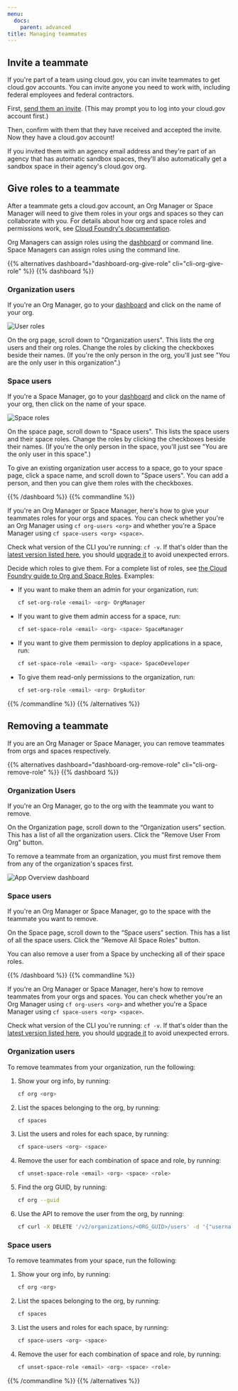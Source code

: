 ```yaml
---
menu:
  docs:
    parent: advanced
title: Managing teammates
---
```


## Invite a teammate

If you're part of a team using cloud.gov, you can invite teammates to get cloud.gov accounts. You can invite anyone you need to work with, including federal employees and federal contractors.

First, [send them an invite](https://account.fr.cloud.gov/invite). (This may prompt you to log into your cloud.gov account first.)

Then, confirm with them that they have received and accepted the invite. Now they have a cloud.gov account!

If you invited them with an agency email address and they're part of an agency that has automatic sandbox spaces, they'll also automatically get a sandbox space in their agency's cloud.gov org.

## Give roles to a teammate

After a teammate gets a cloud.gov account, an Org Manager or Space Manager will need to give them roles in your orgs and spaces so they can collaborate with you. For details about how org and space roles and permissions work, see [Cloud Foundry's documentation](http://docs.cloudfoundry.org/concepts/roles.html#roles).

Org Managers can assign roles using the [dashboard](https://dashboard.fr.cloud.gov/) or command line. Space Managers can assign roles using the command line.



{{% alternatives dashboard="dashboard-org-give-role" cli="cli-org-give-role" %}}
{{% dashboard %}}

### Organization users

If you're an Org Manager, go to your [dashboard](https://dashboard.fr.cloud.gov/) and click on the name of your org.

![User roles](/img/user-role-management.png)

On the org page, scroll down to "Organization users". This lists the org users and their org roles. Change the roles by clicking the checkboxes beside their names. (If you're the only person in the org, you'll just see "You are the only user in this organization".)

### Space users

If you're a Space Manager, go to your [dashboard](https://dashboard.fr.cloud.gov/) and click on the name of your org, then click on the name of your space.

![Space roles](/img/space-user-role-management.png)

On the space page, scroll down to "Space users". This lists the space users and their space roles. Change the roles by clicking the checkboxes beside their names. (If you're the only person in the space, you'll just see "You are the only user in this space".)

To give an existing organization user access to a space, go to your space page, click a space name, and scroll down to "Space users". You can add a person, and then you can give them roles with the checkboxes.

{{% /dashboard %}}
{{% commandline %}}

If you're an Org Manager or Space Manager, here's how to give your teammates roles for your orgs and spaces. You can check whether you're an Org Manager using `cf org-users <org>` and whether you're a Space Manager using `cf space-users <org> <space>`.

Check what version of the CLI you're running: `cf -v`. If that's older than the [latest version listed here](https://github.com/cloudfoundry/cli/releases), you should [upgrade it](https://docs.cloudfoundry.org/devguide/installcf/install-go-cli.html) to avoid unexpected errors.

Decide which roles to give them. For a complete list of roles, see [the Cloud Foundry guide to Org and Space Roles](https://docs.cloudfoundry.org/adminguide/cli-user-management.html#orgs-spaces). Examples:

* If you want to make them an admin for your organization, run:

    ```sh
    cf set-org-role <email> <org> OrgManager
    ```
* If you want to give them admin access for a space, run:

    ```sh
    cf set-space-role <email> <org> <space> SpaceManager
    ```
* If you want to give them permission to deploy applications in a space, run:

    ```sh
    cf set-space-role <email> <org> <space> SpaceDeveloper
    ```
* To give them read-only permissions to the organization, run:

    ```sh
    cf set-org-role <email> <org> OrgAuditor
    ```
{{% /commandline %}}
{{% /alternatives %}}

## Removing a teammate

If you are an Org Manager or Space Manager, you can remove teammates from orgs and spaces respectively.

{{% alternatives dashboard="dashboard-org-remove-role" cli="cli-org-remove-role" %}}
{{% dashboard %}}

### Organization Users

If you're an Org Manager, go to the org with the teammate you want to remove.

On the Organization page, scroll down to the “Organization users” section. This has a list of all the organization users. Click the "Remove User From Org" button.

To remove a teammate from an organization, you must first remove them from any of the organization's spaces first.

![App Overview dashboard](/img/remove-organization.png)

### Space users

If you're an Org Manager or Space Manager, go to the space with the teammate you want to remove.

On the Space page, scroll down to the “Space users” section. This has a list of all the space users. Click the "Remove All Space Roles" button.

You can also remove a user from a Space by unchecking all of their space roles.

{{% /dashboard %}}
{{% commandline %}}

If you're an Org Manager or Space Manager, here's how to remove teammates from your orgs and spaces. You can check whether you're an Org Manager using `cf org-users <org>` and whether you're a Space Manager using `cf space-users <org> <space>`.

Check what version of the CLI you're running: `cf -v`. If that's older than the [latest version listed here](https://github.com/cloudfoundry/cli/releases), you should [upgrade it](https://docs.cloudfoundry.org/devguide/installcf/install-go-cli.html) to avoid unexpected errors.

### Organization users

To remove teammates from your organization, run the following:

1. Show your org info, by running:

    ```sh
    cf org <org>
    ```
2. List the spaces belonging to the org, by running:

    ```sh
    cf spaces
    ```
3. List the users and roles for each space, by running:

    ```sh
    cf space-users <org> <space>
    ```
4. Remove the user for each combination of space and role, by running:

    ```sh
    cf unset-space-role <email> <org> <space> <role>
    ```
5. Find the org GUID, by running:

    ```sh
    cf org --guid
    ```
6. Use the API to remove the user from the org, by running:

    ```sh
    cf curl -X DELETE '/v2/organizations/<ORG_GUID>/users' -d '{"username": "<email>"}'
    ```

### Space users

To remove teammates from your space, run the following:

1. Show your org info, by running:

    ```sh
    cf org <org>
    ```
2. List the spaces belonging to the org, by running:

    ```sh
    cf spaces
    ```
3. List the users and roles for each space, by running:

    ```sh
    cf space-users <org> <space>
    ```
4. Remove the user for each combination of space and role, by running:

    ```sh
    cf unset-space-role <email> <org> <space> <role>
    ```

{{% /commandline %}}
{{% /alternatives %}}